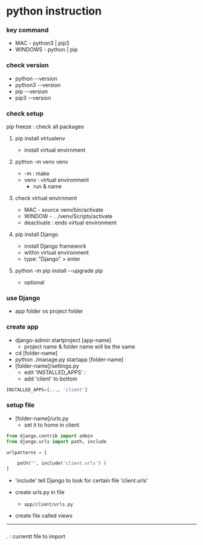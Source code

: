 ﻿# python instruction

### key command
- MAC - python3 | pip3
- WINDOWS - python | pip

### check version
- python --version
- python3 --version
- pip --version
- pip3 --version


### check setup
 pip freeze : check all packages

1. pip install virtualenv
	- install virtual envirnment

2. python -m venv venv
    - -m : make
    - venv : virtual environment
		- run & name

3. check virtual envirnment
	- MAC - source venv/bin/activate
	- WINDOW - . ./venv/Scripts/activate
	- deactivate : ends virtual environment

4. pip install Django
	- install Django framework
	- within virtual environment
	- type: "Django" > enter


5. python -m pip install --upgrade pip
	- optional




### use Django

- app folder vs project folder


### create app
- django-admin startproject [app-name]
	- project name & folder name will be the same
- cd [folder-name]
- python ./manage.py startapp [folder-name]
- [folder-name]/settings.py
	- edit 'INSTALLED_APPS' : 
	- add 'client' to bottom

```python
INSTALLED_APPS=[..., 'client']
```

### setup file
- [folder-name]/urls.py
	- set it to home in client

``` python
from django.contrib import admin
from django.urls import path, include

urlpatterns = [

	path("", include('client.urls') )
]
```
- 'include' tell Django to look for certain file 'client.urls'

- create urls.py in file
	- `app/client/urls.py` 
- create file called views

---

### 
. : currentt file to import
